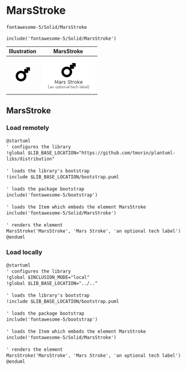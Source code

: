 # MarsStroke


```text
fontawesome-5/Solid/MarsStroke
```

```text
include('fontawesome-5/Solid/MarsStroke')
```



| Illustration | MarsStroke |
| :---: | :---: |
| ![illustration for Illustration](../../fontawesome-5/Solid/MarsStroke.png) | ![illustration for MarsStroke](../../fontawesome-5/Solid/MarsStroke.Local.png) |




## MarsStroke

### Load remotely
```plantuml
@startuml
' configures the library
!global $LIB_BASE_LOCATION="https://github.com/tmorin/plantuml-libs/distribution"

' loads the library's bootstrap
!include $LIB_BASE_LOCATION/bootstrap.puml

' loads the package bootstrap
include('fontawesome-5/bootstrap')

' loads the Item which embeds the element MarsStroke
include('fontawesome-5/Solid/MarsStroke')

' renders the element
MarsStroke('MarsStroke', 'Mars Stroke', 'an optional tech label')
@enduml
```

### Load locally
```plantuml
@startuml
' configures the library
!global $INCLUSION_MODE="local"
!global $LIB_BASE_LOCATION="../.."

' loads the library's bootstrap
!include $LIB_BASE_LOCATION/bootstrap.puml

' loads the package bootstrap
include('fontawesome-5/bootstrap')

' loads the Item which embeds the element MarsStroke
include('fontawesome-5/Solid/MarsStroke')

' renders the element
MarsStroke('MarsStroke', 'Mars Stroke', 'an optional tech label')
@enduml
```

